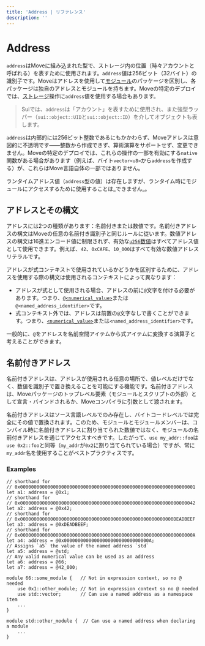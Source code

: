 ```yaml
---
title: 'Address | リファレンス'
description: ''
---
```


# Address

`address`はMoveに組み込まれた型で、ストレージ内の位置（時々アカウントと呼ばれる）を表すために使用されます。`address`値は256ビット（32バイト）の識別子です。Moveはアドレスを使用して[モジュール](./../modules)のパッケージを区別し、各パッケージは独自のアドレスとモジュールを持ちます。Moveの特定のデプロイでは、[ストレージ](./../abilities#key)操作に`address`値を使用する場合もあります。

> Suiでは、`address`は「アカウント」を表すために使用され、また強型ラッパー（`sui::object::UID`と`sui::object::ID`）を介してオブジェクトも表します。

`address`は内部的には256ビット整数であるにもかかわらず、Moveアドレスは意図的に不透明です――整数から作成できず、算術演算をサポートせず、変更できません。Moveの特定のデプロイでは、これらの操作の一部を有効にする`native`関数がある場合があります（例えば、バイト`vector<u8>`から`address`を作成する）が、これらはMove言語自体の一部ではありません。

ランタイムアドレス値（`address`型の値）は存在しますが、ランタイム時にモジュールにアクセスするために使用することは_できません_。

## アドレスとその構文

アドレスには2つの種類があります：名前付きまたは数値です。名前付きアドレスの構文はMoveの任意の名前付き識別子と同じルールに従います。数値アドレスの構文は16進エンコード値に制限されず、有効な[`u256`数値](./integers)はすべてアドレス値として使用できます。例えば、`42`、`0xCAFE`、`10_000`はすべて有効な数値アドレスリテラルです。

アドレスが式コンテキストで使用されているかどうかを区別するために、アドレスを使用する際の構文は使用されるコンテキストによって異なります：

- アドレスが式として使用される場合、アドレスの前に`@`文字を付ける必要があります。つまり、[`@<numerical_value>`](./integers)または`@<named_address_identifier>`です。
- 式コンテキスト外では、アドレスは前置の`@`文字なしで書くことができます。つまり、[`<numerical_value>`](./integers)または`<named_address_identifier>`です。

一般的に、`@`をアドレスを名前空間アイテムから式アイテムに変換する演算子と考えることができます。

## 名前付きアドレス

名前付きアドレスは、アドレスが使用される任意の場所で、値レベルだけでなく、数値を識別子で置き換えることを可能にする機能です。名前付きアドレスは、Moveパッケージのトップレベル要素（モジュールとスクリプトの外部）として宣言・バインドされるか、Moveコンパイラに引数として渡されます。

名前付きアドレスはソース言語レベルでのみ存在し、バイトコードレベルでは完全にその値で置換されます。このため、モジュールとモジュールメンバーは、コンパイル時に名前付きアドレスに割り当てられた数値ではなく、モジュールの名前付きアドレスを通じてアクセスすべきです。したがって、`use my_addr::foo`は`use 0x2::foo`と同等（`my_addr`が`0x2`に割り当てられている場合）ですが、常に`my_addr`名を使用することがベストプラクティスです。

### Examples

```move
// shorthand for
// 0x0000000000000000000000000000000000000000000000000000000000000001
let a1: address = @0x1;
// shorthand for
// 0x0000000000000000000000000000000000000000000000000000000000000042
let a2: address = @0x42;
// shorthand for
// 0x00000000000000000000000000000000000000000000000000000000DEADBEEF
let a3: address = @0xDEADBEEF;
// shorthand for
// 0x000000000000000000000000000000000000000000000000000000000000000A
let a4: address = @0x0000000000000000000000000000000A;
// Assigns `a5` the value of the named address `std`
let a5: address = @std;
// Any valid numerical value can be used as an address
let a6: address = @66;
let a7: address = @42_000;

module 66::some_module {   // Not in expression context, so no @ needed
    use 0x1::other_module; // Not in expression context so no @ needed
    use std::vector;       // Can use a named address as a namespace item
    ...
}

module std::other_module {  // Can use a named address when declaring a module
    ...
}
```

